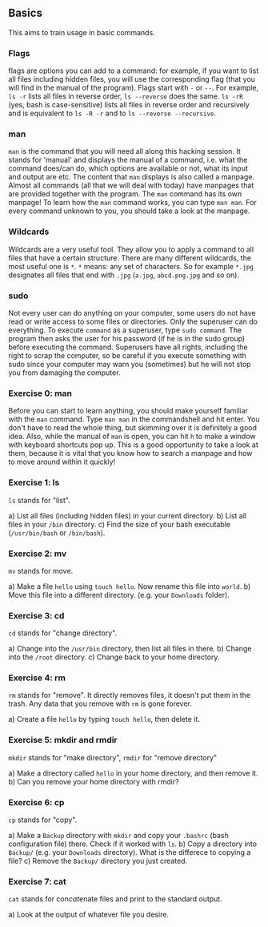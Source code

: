 ## Basics
This aims to train usage in basic commands.

### Flags

flags are options you can add to a command: for example, if you want to list all files including hidden files, you will use the corresponding flag (that you will find in the manual of the program). Flags start with `-` or `--`. For example, `ls -r` lists all files in reverse order, `ls --reverse` does the same. `ls -rR` (yes, bash is case-sensitive) lists all files in reverse order and recursively and is equivalent to `ls -R -r` and to `ls --reverse --recursive`. 

### man

`man` is the command that you will need all along this hacking session. It stands for 'manual' and displays the manual of a command, i.e. what the command does/can do, which options are available or not, what its input and output are etc. The content that `man` displays is also called a manpage.
Almost all commands (all that we will deal with today) have manpages that are provided together with the program. 
The `man` command has its own manpage! To learn how the `man` command works, you can type `man man`.
For every command unknown to you, you should take a look at the manpage.

### Wildcards

Wildcards are a very useful tool. They allow you to apply a command to all files that have a certain structure. There are many different wildcards, the most useful one is `*`. `*` means: any set of characters. So for example `*.jpg` designates all files that end with `.jpg` (`a.jpg`, `abcd.png.jpg` and so on). 

### sudo

Not every user can do anything on your computer, some users do not have read or write access to some files or directories. Only the superuser can do everything. To execute `command` as a superuser, type `sudo command`. The program then asks the user for his password (if he is in the sudo group) before executing the command. Superusers have all rights, including the right to scrap the computer, so be careful if you execute something with sudo since your computer may warn you (sometimes) but he will not stop you from damaging the computer. 

### Exercise 0: man

Before you can start to learn anything, you should make yourself familiar with the `man` command. Type `man man` in the commandshell and hit enter. You don't have to read the whole thing, but skimming over it is definitely a good idea. Also, while the manual of `man` is open, you can hit `h` to make a window with keyboard shortcuts pop up. This is a good opportunity to take a look at them, because it is vital that you know how to search a manpage and how to move around within it quickly!

### Exercise 1: ls

`ls` stands for "list".

a) List all files (including hidden files) in your current directory.
b) List all files in your `/bin` directory.
c) Find the size of your bash executable (`/usr/bin/bash` or `/bin/bash`).

### Exercise 2: mv

`mv` stands for move.

a) Make a file `hello` using `touch hello`. Now rename this file into `world`.
b) Move this file into a different directory. (e.g. your `Downloads` folder).

### Exercise 3: cd

`cd` stands for "change directory".

a) Change into the `/usr/bin` directory, then list all files in there.
b) Change into the `/root` directory.
c) Change back to your home directory.

### Exercise 4: rm

`rm` stands for "remove". It directly removes files, it doesn't put them in the trash. Any data that you remove with `rm` is gone forever.

a) Create a file `hello` by typing `touch hello`, then delete it.

### Exercise 5: mkdir and rmdir

`mkdir` stands for "make directory", `rmdir` for "remove directory"

a) Make a directory called `hello` in your home directory, and then remove it.
b) Can you remove your home directory with rmdir?

### Exercise 6: cp

`cp` stands for "copy".

a) Make a `Backup` directory with `mkdir` and copy your `.bashrc` (bash configuration file) there. Check if it worked with `ls`.
b) Copy a directory into `Backup/` (e.g. your `Downloads` directory). What is the differece to copying a file?
c) Remove the `Backup/` directory you just created.

### Exercise 7: cat

`cat` stands for con*cat*enate files and print to the standard output.

a) Look at the output of whatever file you desire.

